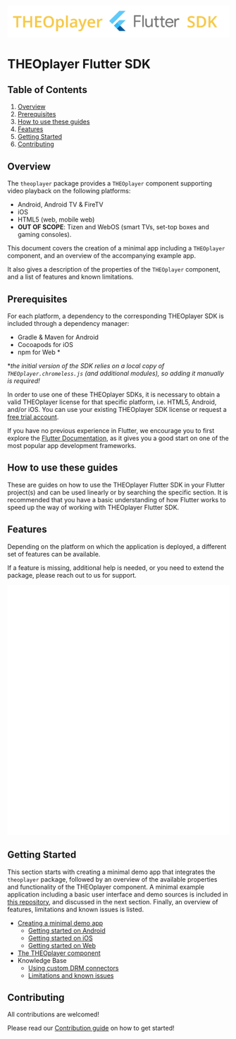 <img src="https://raw.githubusercontent.com/THEOplayer/flutter-theoplayer-sdk/main/doc/theoplayer_flutter_sdk_logo.png">

# THEOplayer Flutter SDK

## Table of Contents

1. [Overview](#overview)
2. [Prerequisites](#prerequisites)
3. [How to use these guides](#how-to-use-these-guides)
4. [Features](#features)
5. [Getting Started](#getting-started)
6. [Contributing](#contributing)

## Overview

The `theoplayer` package provides a `THEOplayer` component supporting video playback on the
following platforms:

- Android, Android TV & FireTV
- iOS 
- HTML5 (web, mobile web)
- **OUT OF SCOPE**: Tizen and WebOS (smart TVs, set-top boxes and gaming consoles).

This document covers the creation of a minimal app including a `THEOplayer` component,
and an overview of the accompanying example app.

It also gives a description of the properties of the `THEOplayer` component, and
a list of features and known limitations.

## Prerequisites
For each platform, a dependency to the corresponding THEOplayer SDK is included through a dependency manager:

- Gradle & Maven for Android
- Cocoapods for iOS
- npm for Web *

*_the initial version of the SDK relies on a local copy of `THEOplayer.chromeless.js` (and additional modules), so adding it manually is required!_

In order to use one of these THEOplayer SDKs, it is necessary to obtain a valid THEOplayer license for that specific platform,
i.e. HTML5, Android, and/or iOS. You can use your existing THEOplayer SDK license or request a
[free trial account](https://www.theoplayer.com/free-trial-theoplayer?hsLang=en-us).

If you have no previous experience in Flutter, we encourage you to first explore the
[Flutter Documentation](https://docs.flutter.dev/),
as it gives you a good start on one of the most popular app development frameworks.

## How to use these guides

These are guides on how to use the THEOplayer Flutter SDK in your Flutter project(s) and can be used
linearly or by searching the specific section. It is recommended that you have a basic understanding of how
Flutter works to speed up the way of working with THEOplayer Flutter SDK.

## Features

Depending on the platform on which the application is deployed, a different set of features can be available.

If a feature is missing, additional help is needed, or you need to extend the package,
please reach out to us for support.

<img src="https://raw.githubusercontent.com/THEOplayer/flutter-theoplayer-sdk/main/doc/features.svg">


## Getting Started

This section starts with creating a minimal demo app that integrates the `theoplayer` package,
followed by an overview of the available properties and functionality of the THEOplayer component.
A minimal example application including a basic user interface and demo sources is included in [this repository](./flutter_theoplayer_sdk/example),
and discussed in the next section. Finally, an overview of features, limitations and known issues is listed.

- [Creating a minimal demo app](https://github.com/THEOplayer/flutter-theoplayer-sdk/blob/main/doc/creating-minimal-app.md)
    - [Getting started on Android](https://github.com/THEOplayer/flutter-theoplayer-sdk/blob/main/doc/creating-minimal-app.md#getting-started-on-android)
    - [Getting started on iOS](https://github.com/THEOplayer/flutter-theoplayer-sdk/blob/main/doc/creating-minimal-app.md#getting-started-on-ios)
    - [Getting started on Web](https://github.com/THEOplayer/flutter-theoplayer-sdk/blob/main/doc/creating-minimal-app.md#getting-started-on-web)
- [The THEOplayer component](https://github.com/THEOplayer/flutter-theoplayer-sdk/blob/main/doc/theoplayer-component.md)
- Knowledge Base
  - [Using custom DRM connectors](https://github.com/THEOplayer/flutter-theoplayer-sdk/blob/main/doc/custom_drm.md)
  - [Limitations and known issues](https://github.com/THEOplayer/flutter-theoplayer-sdk/blob/main/doc/limitations.md)

## Contributing

All contributions are welcomed!

Please read our [Contribution guide](https://github.com/THEOplayer/flutter-theoplayer-sdk/blob/main/CONTRIBUTING.md) on how to get started!